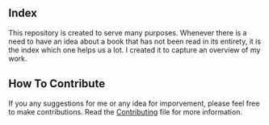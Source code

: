 ## Index
This repository is created to serve many purposes. Whenever there is a need to have an idea about a book that has not been read in its entirety, it is the index which one helps us a lot. I created it to capture an overview of my work.


## How To Contribute
If you any suggestions for me or any idea for imporvement, please feel free to make contributions. Read the [Contributing](https://github.com/mrhrifat/index/blob/master/CONTRIBUTING.md) file for more information.